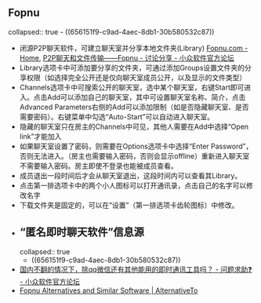 ## Fopnu
collapsed:: true
	- ((656151f9-c9ad-4aec-8db1-30b580532c87))
- 闭源P2P聊天软件，可建立聊天室并分享本地文件夹(Library) [Fopnu.com - Home](https://fopnu.com/), [P2P聊天和文件传输——Fopnu - 讨论分享 - 小众软件官方论坛](https://meta.appinn.net/t/topic/14663)
- Library选项卡中可添加要分享的文件夹，可通过添加Groups设置文件夹的分享权限（如选择完全公开还是仅向聊天室成员公开，以及显示的文件类型）
- Channels选项卡中可搜索公开的聊天室，选中某个聊天室，右键Start即可进入。点击Add可以添加自己的聊天室，其中可设置聊天室名称、简介，点击Advanced Parameters右侧的Add可以添加限制（如是否隐藏聊天室、是否需要密码）。右键菜单中勾选“Auto-Start”可以自动进入聊天室。
- 隐藏的聊天室只在房主的Channels中可见，其他人需要在Add中选择“Open link”才能加入
- 如果聊天室设置了密码，则需要在Options选项卡中选择“Enter Password”，否则无法进入。（房主也需要输入密码，否则会显示offline）重新进入聊天室不需要输入密码。房主即使不登录也能被成员查看。
- 成员退出一段时间后才会从聊天室退出，这段时间内可以查看其Library。
- 点击第一排选项卡中的两个小人图标可以打开通讯录，点击自己的名字可以修改名字
- 下载文件夹是固定的，可以在“设置”（第一排选项卡齿轮图标）中修改。
- ## “匿名即时聊天软件”信息源
  collapsed:: true
	- ((656151f9-c9ad-4aec-8db1-30b580532c87))
- [国内不翻的情况下，除qq微信还有其他能用的即时通讯工具吗？ - 问题求助❓ - 小众软件官方论坛](https://meta.appinn.net/t/topic/6375/30)
- [Fopnu Alternatives and Similar Software | AlternativeTo](https://alternativeto.net/software/fopnu/)